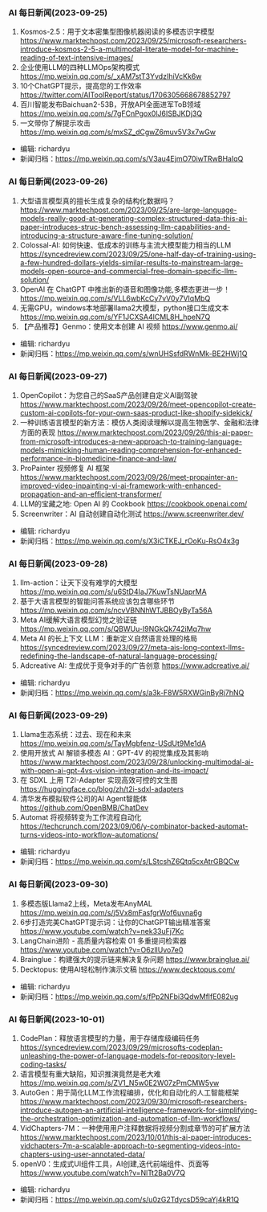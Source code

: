 ### AI 每日新闻(2023-09-25)

1. Kosmos-2.5：用于文本密集型图像机器阅读的多模态识字模型 https://www.marktechpost.com/2023/09/25/microsoft-researchers-introduce-kosmos-2-5-a-multimodal-literate-model-for-machine-reading-of-text-intensive-images/
2. 企业使用LLM的四种LLMOps架构模式 https://mp.weixin.qq.com/s/_xAM7stT3YvdzIhiVcKk6w
3. 10个ChatGPT提示，提高您的工作效率 https://twitter.com/AIToolReport/status/1706305668678852797
4. 百川智能发布Baichuan2-53B，开放API全面进军ToB领域 https://mp.weixin.qq.com/s/7gFCnPgox0lJ6ISBJKDj3Q
5. 一文带你了解提示攻击 https://mp.weixin.qq.com/s/mxSZ_dCgwZ6muv5V3x7wGw

* 编辑: richardyu
* 新闻归档：https://mp.weixin.qq.com/s/V3au4EjmO70iwTRwBHaIqQ


### AI 每日新闻(2023-09-26)

1. 大型语言模型真的擅长生成复杂的结构化数据吗？ https://www.marktechpost.com/2023/09/25/are-large-language-models-really-good-at-generating-complex-structured-data-this-ai-paper-introduces-struc-bench-assessing-llm-capabilities-and-introducing-a-structure-aware-fine-tuning-solution/
2. Colossal-AI: 如何快速、低成本的训练与主流大模型能力相当的LLM https://syncedreview.com/2023/09/25/one-half-day-of-training-using-a-few-hundred-dollars-yields-similar-results-to-mainstream-large-models-open-source-and-commercial-free-domain-specific-llm-solution/
3. OpenAI 在 ChatGPT 中推出新的语音和图像功能,多模态更进一步！https://mp.weixin.qq.com/s/VLL6wbKcCy7vV0y7VIqMbQ
4. 无需GPU，windows本地部署llama2大模型，python接口生成文本 https://mp.weixin.qq.com/s/YF1JCXSA4lCML8H_hpeN7Q
5. 【产品推荐】Genmo：使用文本创建 AI 视频 https://www.genmo.ai/

* 编辑: richardyu
* 新闻归档：https://mp.weixin.qq.com/s/wnUHSsfdRWnMk-BE2HWj1Q

### AI 每日新闻(2023-09-27)

1. OpenCopilot：为您自己的SaaS产品创建自定义AI副驾驶 https://www.marktechpost.com/2023/09/26/meet-opencopilot-create-custom-ai-copilots-for-your-own-saas-product-like-shopify-sidekick/
2. 一种训练语言模型的新方法：模仿人类阅读理解以提高生物医学、金融和法律方面的表现 https://www.marktechpost.com/2023/09/26/this-ai-paper-from-microsoft-introduces-a-new-approach-to-training-language-models-mimicking-human-reading-comprehension-for-enhanced-performance-in-biomedicine-finance-and-law/
3. ProPainter 视频修复 AI 框架 https://www.marktechpost.com/2023/09/26/meet-propainter-an-improved-video-inpainting-vi-ai-framework-with-enhanced-propagation-and-an-efficient-transformer/
4. LLM的宝藏之地: Open AI 的 Cookbook https://cookbook.openai.com/
5. Screenwriter：AI 自动创建自动化测试 https://www.screenwriter.dev/

* 编辑: richardyu
* 新闻归档：https://mp.weixin.qq.com/s/X3iCTKEJ_rOoKu-RsO4x3g

### AI 每日新闻(2023-09-28)

1. llm-action：让天下没有难学的大模型 https://mp.weixin.qq.com/s/u6StD4IaJ7KuwTsNUaprMA
2. 基于大语言模型的智能问答系统应该包含哪些环节 https://mp.weixin.qq.com/s/ncvVBNNhWTJBBOyByTa56A
3. Meta AI缓解大语言模型幻觉之验证链 https://mp.weixin.qq.com/s/QBWUu-I9NGkQk742iMq7hw
4. Meta AI 的长上下文 LLM：重新定义自然语言处理的格局 https://syncedreview.com/2023/09/27/meta-ais-long-context-llms-redefining-the-landscape-of-natural-language-processing/
5. Adcreative AI: 生成优于竞争对手的广告创意 https://www.adcreative.ai/

* 编辑: richardyu
* 新闻归档：https://mp.weixin.qq.com/s/a3k-F8W5RXWGinByRj7hNQ

### AI 每日新闻(2023-09-29)

1. Llama生态系统：过去、现在和未来 https://mp.weixin.qq.com/s/TayMgbfenz-USdUt9Me1dA
2. 使用开放式 AI 解锁多模态 AI：GPT-4V 的视觉集成及其影响 https://www.marktechpost.com/2023/09/28/unlocking-multimodal-ai-with-open-ai-gpt-4vs-vision-integration-and-its-impact/
3. 在 SDXL 上用 T2I-Adapter 实现高效可控的文生图 https://huggingface.co/blog/zh/t2i-sdxl-adapters
4. 清华发布模拟软件公司的AI Agent智能体 https://github.com/OpenBMB/ChatDev
5. Automat 将视频转变为工作流程自动化 https://techcrunch.com/2023/09/06/y-combinator-backed-automat-turns-videos-into-workflow-automations/

* 编辑: richardyu
* 新闻归档：https://mp.weixin.qq.com/s/LStcshZ6Qtq5cxAtrGBQCw

### AI 每日新闻(2023-09-30)

1. 多模态版Llama2上线，Meta发布AnyMAL https://mp.weixin.qq.com/s/j5Vx8mFasfgrWof6uvna6g
2. 6步打造完美ChatGPT提示词：让你的ChatGPT输出精准答案 https://www.youtube.com/watch?v=nek33uFj7Kc
3. LangChain进阶 - 高质量内容检索 01 多重提问检索器 https://www.youtube.com/watch?v=O6zllUvo7e0
4. Brainglue：构建强大的提示链来解决复杂问题 https://www.brainglue.ai/
5. Decktopus: 使用AI轻松制作演示文稿 https://www.decktopus.com/

* 编辑: richardyu
* 新闻归档：https://mp.weixin.qq.com/s/fPp2NFbi3QdwMflfE082ug

### AI 每日新闻(2023-10-01)

1. CodePlan：释放语言模型的力量，用于存储库级编码任务 https://syncedreview.com/2023/09/29/microsofts-codeplan-unleashing-the-power-of-language-models-for-repository-level-coding-tasks/
2. 语言模型有重大缺陷，知识推演竟然是老大难 https://mp.weixin.qq.com/s/ZV1_N5w0E2W07zPmCMW5yw
3. AutoGen：用于简化LLM工作流程编排，优化和自动化的人工智能框架 https://www.marktechpost.com/2023/09/30/microsoft-researchers-introduce-autogen-an-artificial-intelligence-framework-for-simplifying-the-orchestration-optimization-and-automation-of-llm-workflows/
4. VidChapters-7M：一种使用用户注释数据将视频分割成章节的可扩展方法 https://www.marktechpost.com/2023/10/01/this-ai-paper-introduces-vidchapters-7m-a-scalable-approach-to-segmenting-videos-into-chapters-using-user-annotated-data/
5. openV0：生成式UI组件工具，AI创建,迭代前端组件、页面等 https://www.youtube.com/watch?v=NlTt2Ba0V7Q


* 编辑: richardyu
* 新闻归档：https://mp.weixin.qq.com/s/u0zG2TdycsD59caYj4kR1Q